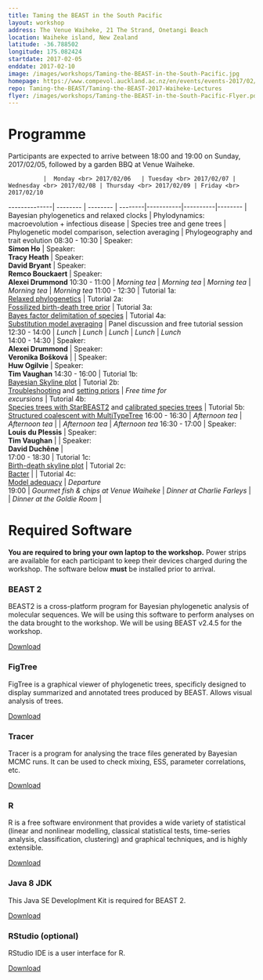 ```yaml
---
title: Taming the BEAST in the South Pacific
layout: workshop
address: The Venue Waiheke, 21 The Strand, Onetangi Beach
location: Waiheke island, New Zealand
latitude: -36.788502
longitude: 175.082424
startdate: 2017-02-05
enddate: 2017-02-10
image: /images/workshops/Taming-the-BEAST-in-the-South-Pacific.jpg
homepage: https://www.compevol.auckland.ac.nz/en/events/events-2017/02/beast-south-pacific-1.html
repo: Taming-the-BEAST/Taming-the-BEAST-2017-Waiheke-Lectures
flyer: /images/workshops/Taming-the-BEAST-in-the-South-Pacific-Flyer.pdf
---
```


# Programme

Participants are expected to arrive between 18:00 and 19:00 on Sunday, 2017/02/05, followed by a garden BBQ at Venue Waiheke.

              |  Monday <br> 2017/02/06   | Tuesday <br> 2017/02/07 | Wednesday <br> 2017/02/08 | Thursday <br> 2017/02/09 | Friday <br> 2017/02/10 
--------------| -------- | -------- | --------|-----------|----------|--------
			  | Bayesian phylogenetics and relaxed clocks | Phylodynamics: macroevolution + infectious disease | Species tree and gene trees | Phylogenetic model comparison, selection averaging | Phylogeography and trait evolution
08:30 - 10:30 | Speaker: <br> **Simon Ho** | Speaker: <br> **Tracy Heath** | Speaker: <br> **David Bryant** | Speaker: <br> **Remco Bouckaert** | Speaker: <br> **Alexei Drummond**
10:30 - 11:00 | _Morning tea_ | _Morning tea_ | _Morning tea_ | _Morning tea_ | _Morning tea_ 
11:00 - 12:30 | Tutorial 1a: <br> [Relaxed phylogenetics](/tutorials/Introduction-to-BEAST2/) | Tutorial 2a: <br> [Fossilized birth-death tree prior](/tutorials/FBD-tutorial/)       | Tutorial 3a: <br> [Bayes factor delimitation of species](https://github.com/BEAST2-Dev/beast-docs/releases/download/v1.0/BFD-tutorial-2017.zip)     | Tutorial 4a: <br> [Substitution model averaging](/tutorials/Substitution-model-selection)       | Panel discussion and free tutorial session       
12:30 - 14:00 | _Lunch_       | _Lunch_       | _Lunch_      | _Lunch_        | _Lunch_      
14:00 - 14:30 | Speaker: <br> **Alexei Drummond**       | Speaker: <br> **Veronika Bošková**       |       | Speaker: <br> **Huw Ogilvie**   | Speaker: <br> **Tim Vaughan**
14:30 - 16:00 | Tutorial 1b: <br> [Bayesian Skyline plot](/tutorials/Skyline-plots/) | Tutorial 2b: <br> [Troubleshooting](/tutorials/Troubleshooting) and [setting priors](/tutorials/Prior-selection)    |   *Free time for<br>excursions*    | Tutorial 4b: <br> [Species trees with StarBEAST2](/tutorials/species-tree-clocks/) and [calibrated species trees](/tutorials/calibrated-species-trees/)         | Tutorial 5b: <br> [Structured coalescent with MultiTypeTree](/tutorials/Structured-coalescent/)
16:00 - 16:30 | _Afternoon tea_ | _Afternoon tea_ |       | _Afternoon tea_         | _Afternoon tea_ 
16:30 - 17:00 | Speaker: <br> **Louis du Plessis**      | Speaker: <br> **Tim Vaughan**       |       | Speaker: <br> **David Duchêne**  |        
17:00 - 18:30 | Tutorial 1c: <br> [Birth-death skyline plot](/tutorials/Skyline-plots/)   | Tutorial 2c: <br> [Bacter](/tutorials/Bacter-Tutorial)  |       |   Tutorial 4c: <br> [Model adequacy](/tutorials/adequacy_tutorial/)  | _Departure_   
19:00         | *Gourmet fish & chips at Venue Waiheke* | *Dinner at Charlie Farleys* | | *Dinner at the Goldie Room* |      



# Required Software

**You are required to bring your own laptop to the workshop.** Power strips are available for each participant to keep their devices charged during the workshop. The software below **must** be installed prior to arrival. 

### BEAST 2

BEAST2 is a cross-platform program for Bayesian phylogenetic analysis of molecular sequences. We will be using this software to perform analyses on the data brought to the workshop. We will be using BEAST v2.4.5 for the workshop.

[Download](http://beast2.org/)

### FigTree

FigTree is a graphical viewer of phylogenetic trees, specificly designed to display summarized and annotated trees produced by BEAST. Allows visual analysis of trees.

[Download](http://tree.bio.ed.ac.uk/software/figtree/)

### Tracer

Tracer is a program for analysing the trace files generated by Bayesian MCMC runs. It can be used to check mixing, ESS, parameter correlations, etc.

[Download](http://tree.bio.ed.ac.uk/software/tracer/)


### R

R is a free software environment that provides a wide variety of statistical (linear and nonlinear modelling, classical statistical tests, time-series analysis, classification, clustering) and graphical techniques, and is highly extensible.

[Download](https://www.r-project.org/)


### Java 8 JDK

This Java SE Developlment Kit is required for BEAST 2.

[Download](http://www.oracle.com/technetwork/java/javase/downloads/jdk8-downloads-2133151.html)


### RStudio (optional)

RStudio IDE is a user interface for R.

[Download](https://www.rstudio.com/)

